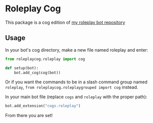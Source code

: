# Roleplay Cog
This package is a cog edition of [my roleplay bot repository](https://github.com/mariohero24/Roleplay-Bot)
## Usage
In your bot's cog directory, make a new file named roleplay and enter:
```py
from roleplaycog.roleplay import cog

def setup(bot):
	bot.add_cog(cog(bot))
```
Or if you want the commands to be in a slash command group named `roleplay`, `from roleplaycog.roleplaygrouped import cog` instead.

In your main bot file (replace `cogs` and `roleplay` with the proper path):
```py
bot.add_extension("cogs.roleplay")
```
From there you are set!